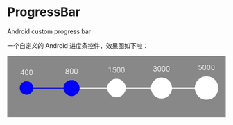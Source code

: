 # ProgressBar
Android custom progress bar

一个自定义的 Android 进度条控件，效果图如下啦：

![image](https://github.com/pengfeicheng/ProgressBar/blob/master/SensProgressBar.jpg)
